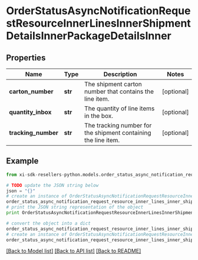 # OrderStatusAsyncNotificationRequestResourceInnerLinesInnerShipmentDetailsInnerPackageDetailsInner


## Properties

Name | Type | Description | Notes
------------ | ------------- | ------------- | -------------
**carton_number** | **str** | The shipment carton number that contains the line item. | [optional] 
**quantity_inbox** | **str** | The quantity of line items in the box. | [optional] 
**tracking_number** | **str** | The tracking number for the shipment containing the line item. | [optional] 

## Example

```python
from xi-sdk-resellers-python.models.order_status_async_notification_request_resource_inner_lines_inner_shipment_details_inner_package_details_inner import OrderStatusAsyncNotificationRequestResourceInnerLinesInnerShipmentDetailsInnerPackageDetailsInner

# TODO update the JSON string below
json = "{}"
# create an instance of OrderStatusAsyncNotificationRequestResourceInnerLinesInnerShipmentDetailsInnerPackageDetailsInner from a JSON string
order_status_async_notification_request_resource_inner_lines_inner_shipment_details_inner_package_details_inner_instance = OrderStatusAsyncNotificationRequestResourceInnerLinesInnerShipmentDetailsInnerPackageDetailsInner.from_json(json)
# print the JSON string representation of the object
print OrderStatusAsyncNotificationRequestResourceInnerLinesInnerShipmentDetailsInnerPackageDetailsInner.to_json()

# convert the object into a dict
order_status_async_notification_request_resource_inner_lines_inner_shipment_details_inner_package_details_inner_dict = order_status_async_notification_request_resource_inner_lines_inner_shipment_details_inner_package_details_inner_instance.to_dict()
# create an instance of OrderStatusAsyncNotificationRequestResourceInnerLinesInnerShipmentDetailsInnerPackageDetailsInner from a dict
order_status_async_notification_request_resource_inner_lines_inner_shipment_details_inner_package_details_inner_form_dict = order_status_async_notification_request_resource_inner_lines_inner_shipment_details_inner_package_details_inner.from_dict(order_status_async_notification_request_resource_inner_lines_inner_shipment_details_inner_package_details_inner_dict)
```
[[Back to Model list]](../README.md#documentation-for-models) [[Back to API list]](../README.md#documentation-for-api-endpoints) [[Back to README]](../README.md)


